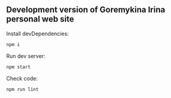 ## Development version of Goremykina Irina personal web site

Install devDependencies:

```bash
npm i
```


Run dev server:

```bash
npm start
```


Check code:

```bash
npm run lint
```
